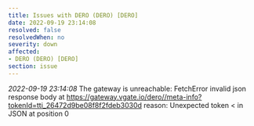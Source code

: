 ```yaml
---
title: Issues with DERO (DERO) [DERO]
date: 2022-09-19 23:14:08
resolved: false
resolvedWhen: no
severity: down
affected:
- DERO (DERO) [DERO]
section: issue
---
```


*2022-09-19 23:14:08* The gateway is unreachable: FetchError invalid json response body at https://gateway.vgate.io/dero//meta-info?tokenId=tti_26472d9be08f8f2fdeb3030d reason: Unexpected token < in JSON at position 0